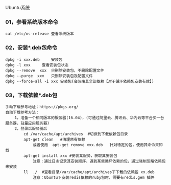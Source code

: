 
Ubuntu系统
### 01，参看系统版本命令
	cat /etc/os-release	查看系统版本

### 02，安装*.deb包命令
	dpkg -i	xxx.deb		安装包
	dpkg -l	xxx		查看安装包状态
	dpkg --remove  xxx	只删除安装包，不删除配置文件
	dpkg --purge  xxx	只删除安装包及配置文件
	dpkg --force-all -i xxx	安装包(会忽略其全部依赖【对于循环依赖包安装有效】)

### 03，下载依赖*.deb包
	手动下载参考地址：https://pkgs.org/
	自动下载参考方法：
		1，准备一个相同版本的服务器(16.04)，(可通过阿里云、腾讯云、华为云等平台买一台服务器，轻量应用服务器)
		2，登录后服务器后
			cd /var/cache/apt/archives  #切换到下载依赖包目录
			apt-get clean	#清理原有依赖
				或者使用  apt-get remove xxx.deb   针对特定的包，使用其命令来卸载
			apt-get install xxx	#安装某服务，获取其安装包
				注意：通过日志记录其安装顺序，遇到某些循环依赖的包，通过强制忽略依赖包来安装
			ll  ./	#查看目录/var/cache/apt/archives下下载的依赖包 xx.deb
				注意：Ubuntu下安装redis依赖的ruby包时，需要有redis.gem 插件

